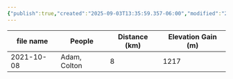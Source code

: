 ```yaml
---
{"publish":true,"created":"2025-09-03T13:35:59.357-06:00","modified":"2025-09-03T14:56:09.662-06:00","published":"2025-09-03T14:56:09.662-06:00","tags":["route"],"cssclasses":"","elevation":null,"region":"Bow Valley","location":"51.1356232, -115.337138","DWYT":null,"Kane":"Moderate","completed":true}
---
```



| file name  |    People    | Distance (km) | Elevation Gain (m) |
| ---------- | ------------ | ------------- | ------------------ |
| 2021-10-08 | Adam, Colton |       8       |        1217        |